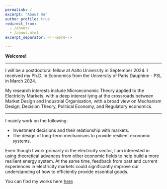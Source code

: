 ```yaml
---
permalink: /
excerpt: "About me"
author_profile: true
redirect_from: 
  - /about/
  - /about.html
excerpt_separator: <!--more-->

---
```


**Welcome!**

------

I will be a postdoctoral fellow at Aalto University in September 2024. I received my Ph.D. in Economics from the University of Paris Dauphine - PSL in March 2024.  

My research interests include Microeconomic Theory applied to the Electricity Markets, with a deep interest lying at the crossroads between Market Design and Industrial Organisation, with a broad view on Mechanism Design, Decision Theory, Political Economy, and Regulatory economics.

------

I mainly work on the following:

- Investment decisions and their relationship with markets. 
- The design of long-term mechanisms to provide resilient economic systems. 

Even though I work primarily in the electricity sector, I am interested in using theoretical advances from other economic fields to help build a more resilient energy system. At the same time, feedback from past and current experiences in electricity markets could significantly improve our understanding of how to efficiently provide essential goods.

You can find my works here [here](https://leopoldmonjoie.com/publications/)

   <!--more--> 

